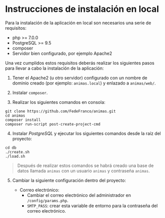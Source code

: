 Instrucciones de instalación en local
========================================

Para la instalación de la aplicación en local son necesarios una serie de requisitos:

*   php >= 7.0.0
*   PostgreSQL >= 9.5
*   composer
*   Servidor bien configurado, por ejemplo Apache2

Una vez cumplidos estos requisitos deberás realizar los siguientes pasos para llevar a cabo la instalación de la aplicación:

1.  Tener el Apache2 (u otro servidor) configurado con un nombre de dominio creado (por ejemplo: `animas.local`) y enlazado a `animas/web/`.

2.  Instalar `composer`.

3.  Realizar los siguientes comandos en consola:
```
git clone https://github.com/FedeFranco/animas.git
cd animas
composer install
composer run-script post-create-project-cmd
```

4.  Instalar *PostgreSQL* y ejecutar los siguientes comandos desde la raíz del proyecto:
```
cd db
./create.sh
./load.sh
```
> Después de realizar estos comandos se habrá creado una base de datos llamada `animas` con un usuario `animas` y contraseña `animas`.

5.  Cambiar la siguiente configuración dentro del proyecto:

    *   Correo electrónico:
        -   Cambiar el correo electrónico del administrador en `/config/params.php`.
        -   `SMTP_PASS`: crear esta variable de entorno para la contraseña del correo electrónico.
